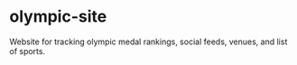 # olympic-site

Website for tracking olympic medal rankings, social feeds, venues, and list of sports.
